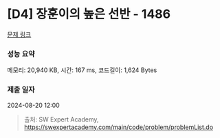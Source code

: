 # [D4] 장훈이의 높은 선반 - 1486 

[문제 링크](https://swexpertacademy.com/main/code/problem/problemDetail.do?contestProbId=AV2b7Yf6ABcBBASw) 

### 성능 요약

메모리: 20,940 KB, 시간: 167 ms, 코드길이: 1,624 Bytes

### 제출 일자

2024-08-20 12:00



> 출처: SW Expert Academy, https://swexpertacademy.com/main/code/problem/problemList.do